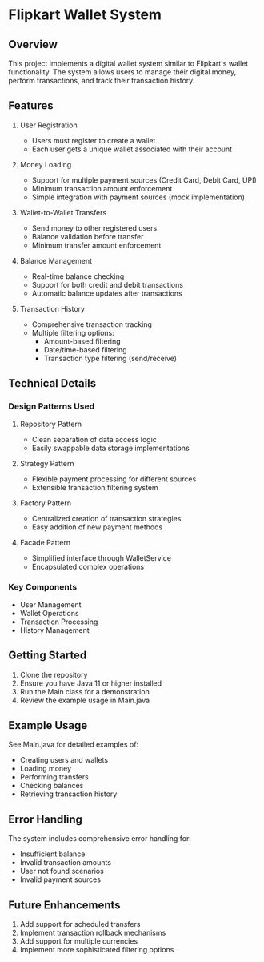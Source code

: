 # Flipkart Wallet System

## Overview
This project implements a digital wallet system similar to Flipkart's wallet functionality. The system allows users to manage their digital money, perform transactions, and track their transaction history.

## Features
1. User Registration
    - Users must register to create a wallet
    - Each user gets a unique wallet associated with their account

2. Money Loading
    - Support for multiple payment sources (Credit Card, Debit Card, UPI)
    - Minimum transaction amount enforcement
    - Simple integration with payment sources (mock implementation)

3. Wallet-to-Wallet Transfers
    - Send money to other registered users
    - Balance validation before transfer
    - Minimum transfer amount enforcement

4. Balance Management
    - Real-time balance checking
    - Support for both credit and debit transactions
    - Automatic balance updates after transactions

5. Transaction History
    - Comprehensive transaction tracking
    - Multiple filtering options:
        - Amount-based filtering
        - Date/time-based filtering
        - Transaction type filtering (send/receive)

## Technical Details

### Design Patterns Used
1. Repository Pattern
    - Clean separation of data access logic
    - Easily swappable data storage implementations

2. Strategy Pattern
    - Flexible payment processing for different sources
    - Extensible transaction filtering system

3. Factory Pattern
    - Centralized creation of transaction strategies
    - Easy addition of new payment methods

4. Facade Pattern
    - Simplified interface through WalletService
    - Encapsulated complex operations

### Key Components
- User Management
- Wallet Operations
- Transaction Processing
- History Management

## Getting Started
1. Clone the repository
2. Ensure you have Java 11 or higher installed
3. Run the Main class for a demonstration
4. Review the example usage in Main.java

## Example Usage
See Main.java for detailed examples of:
- Creating users and wallets
- Loading money
- Performing transfers
- Checking balances
- Retrieving transaction history

## Error Handling
The system includes comprehensive error handling for:
- Insufficient balance
- Invalid transaction amounts
- User not found scenarios
- Invalid payment sources

## Future Enhancements
1. Add support for scheduled transfers
2. Implement transaction rollback mechanisms
3. Add support for multiple currencies
4. Implement more sophisticated filtering options